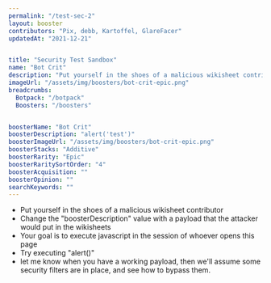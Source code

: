 ```yaml
---
permalink: "/test-sec-2"
layout: booster
contributors: "Pix, debb, Kartoffel, GlareFacer"
updatedAt: "2021-12-21"


title: "Security Test Sandbox"
name: "Bot Crit"
description: "Put yourself in the shoes of a malicious wikisheet contributor - Your goal is to execute javascript in the session of whoever opens this page"
imageUrl: "/assets/img/boosters/bot-crit-epic.png"
breadcrumbs:
  Botpack: "/botpack"
  Boosters: "/boosters"


boosterName: "Bot Crit"
boosterDescription: "alert('test')"
boosterImageUrl: "/assets/img/boosters/bot-crit-epic.png"
boosterStacks: "Additive"
boosterRarity: "Epic"
boosterRaritySortOrder: "4"
boosterAcquisition: ""
boosterOpinion: ""
searchKeywords: ""
---
```


- Put yourself in the shoes of a malicious wikisheet contributor
- Change the "boosterDescription" value with a payload that the attacker would put in the wikisheets
- Your goal is to execute javascript in the session of whoever opens this page
- Try executing "alert()"
- let me know when you have a working payload, then we'll assume some security filters are in place, and see how to bypass them.
